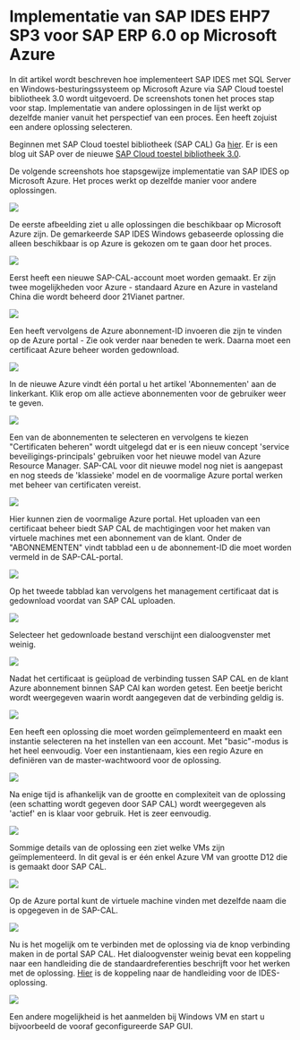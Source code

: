 <properties 
pageTitle="Implementatie van SAP IDES EHP7 SP3 voor SAP ERP 6.0 op Microsoft Azure | Microsoft Azure" 
description="Implementatie van SAP IDES EHP7 SP3 voor SAP ERP 6.0 op Microsoft Azure" 
services="virtual-machines-windows" 
documentationCenter="" 
authors="hermanndms" 
manager="timlt" 
editor="" 
tags="azure-resource-manager" 
keywords=""/> 
<tags 
ms.service="virtual-machines-windows" 
ms.devlang="na" 
ms.topic="article" 
ms.tgt_pltfrm="vm-windows" 
ms.workload="infrastructure-services" 
ms.date="09/16/2016" 
ms.author="hermannd"/> 


# <a name="deploying-sap-ides-ehp7-sp3-for-sap-erp-60-on-microsoft-azure"></a>Implementatie van SAP IDES EHP7 SP3 voor SAP ERP 6.0 op Microsoft Azure 

In dit artikel wordt beschreven hoe implementeert SAP IDES met SQL Server en Windows-besturingssysteem op Microsoft Azure via SAP Cloud toestel bibliotheek 3.0 wordt uitgevoerd. De screenshots tonen het proces stap voor stap. Implementatie van andere oplossingen in de lijst werkt op dezelfde manier vanuit het perspectief van een proces. Een heeft zojuist een andere oplossing selecteren.

Beginnen met SAP Cloud toestel bibliotheek (SAP CAL) Ga [hier](https://cal.sap.com/). Er is een blog uit SAP over de nieuwe [SAP Cloud toestel bibliotheek 3.0](http://scn.sap.com/community/cloud-appliance-library/blog/2016/05/27/sap-cloud-appliance-library-30-came-with-a-new-user-experience). 


De volgende screenshots hoe stapsgewijze implementatie van SAP IDES op Microsoft Azure. Het proces werkt op dezelfde manier voor andere oplossingen.


![](./media/virtual-machines-windows-sap-cal-ides-erp6-ehp7-sp3-sql/ides-pic1.jpg)

De eerste afbeelding ziet u alle oplossingen die beschikbaar op Microsoft Azure zijn. De gemarkeerde SAP IDES Windows gebaseerde oplossing die alleen beschikbaar is op Azure is gekozen om te gaan door het proces.

![](./media/virtual-machines-windows-sap-cal-ides-erp6-ehp7-sp3-sql/ides-pic2.jpg)

Eerst heeft een nieuwe SAP-CAL-account moet worden gemaakt. Er zijn twee mogelijkheden voor Azure - standaard Azure en Azure in vasteland China die wordt beheerd door 21Vianet partner.

![](./media/virtual-machines-windows-sap-cal-ides-erp6-ehp7-sp3-sql/ides-pic3.jpg)

Een heeft vervolgens de Azure abonnement-ID invoeren die zijn te vinden op de Azure portal - Zie ook verder naar beneden te werk. Daarna moet een certificaat Azure beheer worden gedownload.

![](./media/virtual-machines-windows-sap-cal-ides-erp6-ehp7-sp3-sql/ides-pic6.jpg)

In de nieuwe Azure vindt één portal u het artikel 'Abonnementen' aan de linkerkant. Klik erop om alle actieve abonnementen voor de gebruiker weer te geven.

![](./media/virtual-machines-windows-sap-cal-ides-erp6-ehp7-sp3-sql/ides-pic7.jpg)

Een van de abonnementen te selecteren en vervolgens te kiezen "Certificaten beheren" wordt uitgelegd dat er is een nieuw concept 'service beveiligings-principals' gebruiken voor het nieuwe model van Azure Resource Manager.
SAP-CAL voor dit nieuwe model nog niet is aangepast en nog steeds de 'klassieke' model en de voormalige Azure portal werken met beheer van certificaten vereist.

![](./media/virtual-machines-windows-sap-cal-ides-erp6-ehp7-sp3-sql/ides-pic4.jpg)

Hier kunnen zien de voormalige Azure portal. Het uploaden van een certificaat beheer biedt SAP CAL de machtigingen voor het maken van virtuele machines met een abonnement van de klant. Onder de "ABONNEMENTEN" vindt tabblad een u de abonnement-ID die moet worden vermeld in de SAP-CAL-portal.

![](./media/virtual-machines-windows-sap-cal-ides-erp6-ehp7-sp3-sql/ides-pic5.jpg)

Op het tweede tabblad kan vervolgens het management certificaat dat is gedownload voordat van SAP CAL uploaden.

![](./media/virtual-machines-windows-sap-cal-ides-erp6-ehp7-sp3-sql/ides-pic8.jpg)

Selecteer het gedownloade bestand verschijnt een dialoogvenster met weinig.

![](./media/virtual-machines-windows-sap-cal-ides-erp6-ehp7-sp3-sql/ides-pic9.jpg)

Nadat het certificaat is geüpload de verbinding tussen SAP CAL en de klant Azure abonnement binnen SAP CAl kan worden getest. Een beetje bericht wordt weergegeven waarin wordt aangegeven dat de verbinding geldig is.

![](./media/virtual-machines-windows-sap-cal-ides-erp6-ehp7-sp3-sql/ides-pic10.jpg)

Een heeft een oplossing die moet worden geïmplementeerd en maakt een instantie selecteren na het instellen van een account.
Met "basic"-modus is het heel eenvoudig. Voer een instantienaam, kies een regio Azure en definiëren van de master-wachtwoord voor de oplossing.

![](./media/virtual-machines-windows-sap-cal-ides-erp6-ehp7-sp3-sql/ides-pic11.jpg)

Na enige tijd is afhankelijk van de grootte en complexiteit van de oplossing (een schatting wordt gegeven door SAP CAL) wordt weergegeven als 'actief' en is klaar voor gebruik. Het is zeer eenvoudig.

![](./media/virtual-machines-windows-sap-cal-ides-erp6-ehp7-sp3-sql/ides-pic12.jpg)

Sommige details van de oplossing een ziet welke VMs zijn geïmplementeerd. In dit geval is er één enkel Azure VM van grootte D12 die is gemaakt door SAP CAL.

![](./media/virtual-machines-windows-sap-cal-ides-erp6-ehp7-sp3-sql/ides-pic13.jpg)

Op de Azure portal kunt de virtuele machine vinden met dezelfde naam die is opgegeven in de SAP-CAL.

![](./media/virtual-machines-windows-sap-cal-ides-erp6-ehp7-sp3-sql/ides-pic14.jpg)

Nu is het mogelijk om te verbinden met de oplossing via de knop verbinding maken in de portal SAP CAL. Het dialoogvenster weinig bevat een koppeling naar een handleiding die de standaardreferenties beschrijft voor het werken met de oplossing.
[Hier](https://caldocs.hana.ondemand.com/caldocs/help/Getting_Started_Guide_IDES607MSSQL.pdf) is de koppeling naar de handleiding voor de IDES-oplossing.

![](./media/virtual-machines-windows-sap-cal-ides-erp6-ehp7-sp3-sql/ides-pic15.jpg)

Een andere mogelijkheid is het aanmelden bij Windows VM en start u bijvoorbeeld de vooraf geconfigureerde SAP GUI.





